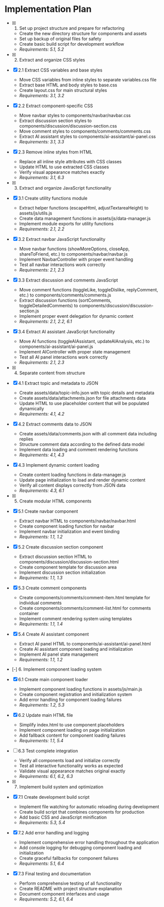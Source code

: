 # Implementation Plan

- [x] 1. Set up project structure and prepare for refactoring
  - Create the new directory structure for components and assets
  - Set up backup of original files for safety
  - Create basic build script for development workflow
  - _Requirements: 5.1, 5.2_

- [x] 2. Extract and organize CSS styles
- [x] 2.1 Extract CSS variables and base styles
  - Move CSS variables from inline styles to separate variables.css file
  - Extract base HTML and body styles to base.css
  - Create layout.css for main structural styles
  - _Requirements: 3.1, 3.2_

- [x] 2.2 Extract component-specific CSS
  - Move navbar styles to components/navbar/navbar.css
  - Extract discussion section styles to components/discussion/discussion-section.css
  - Move comment styles to components/comments/comments.css
  - Extract AI assistant styles to components/ai-assistant/ai-panel.css
  - _Requirements: 3.1, 3.3_

- [x] 2.3 Remove inline styles from HTML
  - Replace all inline style attributes with CSS classes
  - Update HTML to use extracted CSS classes
  - Verify visual appearance matches exactly
  - _Requirements: 3.1, 6.3_

- [x] 3. Extract and organize JavaScript functionality
- [x] 3.1 Create utility functions module
  - Extract helper functions (escapeHtml, adjustTextareaHeight) to assets/js/utils.js
  - Create data management functions in assets/js/data-manager.js
  - Implement module exports for utility functions
  - _Requirements: 2.1, 2.2_

- [x] 3.2 Extract navbar JavaScript functionality
  - Move navbar functions (showMoreOptions, closeApp, shareToFriend, etc.) to components/navbar/navbar.js
  - Implement NavbarController with proper event handling
  - Test all navbar interactions work correctly
  - _Requirements: 2.1, 2.3_

- [x] 3.3 Extract discussion and comments JavaScript
  - Move comment functions (toggleLike, toggleDislike, replyComment, etc.) to components/comments/comments.js
  - Extract discussion functions (sortComments, toggleDetailedComments) to components/discussion/discussion-section.js
  - Implement proper event delegation for dynamic content
  - _Requirements: 2.1, 2.2, 6.1_

- [x] 3.4 Extract AI assistant JavaScript functionality
  - Move AI functions (toggleAIAssistant, updateAIAnalysis, etc.) to components/ai-assistant/ai-panel.js
  - Implement AIController with proper state management
  - Test all AI panel interactions work correctly
  - _Requirements: 2.1, 2.3_

- [x] 4. Separate content from structure
- [x] 4.1 Extract topic and metadata to JSON
  - Create assets/data/topic-info.json with topic details and metadata
  - Create assets/data/attachments.json for file attachments data
  - Update HTML to use placeholder content that will be populated dynamically
  - _Requirements: 4.1, 4.2_

- [x] 4.2 Extract comments data to JSON
  - Create assets/data/comments.json with all comment data including replies
  - Structure comment data according to the defined data model
  - Implement data loading and comment rendering functions
  - _Requirements: 4.1, 4.3_

- [x] 4.3 Implement dynamic content loading
  - Create content loading functions in data-manager.js
  - Update page initialization to load and render dynamic content
  - Verify all content displays correctly from JSON data
  - _Requirements: 4.3, 6.1_

- [x] 5. Create modular HTML components
- [x] 5.1 Create navbar component
  - Extract navbar HTML to components/navbar/navbar.html
  - Create component loading function for navbar
  - Implement navbar initialization and event binding
  - _Requirements: 1.1, 1.2_

- [x] 5.2 Create discussion section component
  - Extract discussion section HTML to components/discussion/discussion-section.html
  - Create component template for discussion area
  - Implement discussion section initialization
  - _Requirements: 1.1, 1.3_

- [x] 5.3 Create comment components
  - Create components/comments/comment-item.html template for individual comments
  - Create components/comments/comment-list.html for comments container
  - Implement comment rendering system using templates
  - _Requirements: 1.1, 1.4_

- [x] 5.4 Create AI assistant component
  - Extract AI panel HTML to components/ai-assistant/ai-panel.html
  - Create AI assistant component loading and initialization
  - Implement AI panel state management
  - _Requirements: 1.1, 1.2_

- [-] 6. Implement component loading system
- [x] 6.1 Create main component loader
  - Implement component loading functions in assets/js/main.js
  - Create component registration and initialization system
  - Add error handling for component loading failures
  - _Requirements: 1.2, 5.3_

- [x] 6.2 Update main HTML file
  - Simplify index.html to use component placeholders
  - Implement component loading on page initialization
  - Add fallback content for component loading failures
  - _Requirements: 1.1, 5.4_

- [ ] 6.3 Test complete integration
  - Verify all components load and initialize correctly
  - Test all interactive functionality works as expected
  - Validate visual appearance matches original exactly
  - _Requirements: 6.1, 6.2, 6.3_

- [x] 7. Implement build system and optimization
- [x] 7.1 Create development build script
  - Implement file watching for automatic reloading during development
  - Create build script that combines components for production
  - Add basic CSS and JavaScript minification
  - _Requirements: 5.3, 5.4_

- [x] 7.2 Add error handling and logging
  - Implement comprehensive error handling throughout the application
  - Add console logging for debugging component loading and initialization
  - Create graceful fallbacks for component failures
  - _Requirements: 5.1, 6.4_

- [x] 7.3 Final testing and documentation
  - Perform comprehensive testing of all functionality
  - Create README with project structure explanation
  - Document component interfaces and usage
  - _Requirements: 5.2, 6.1, 6.4_